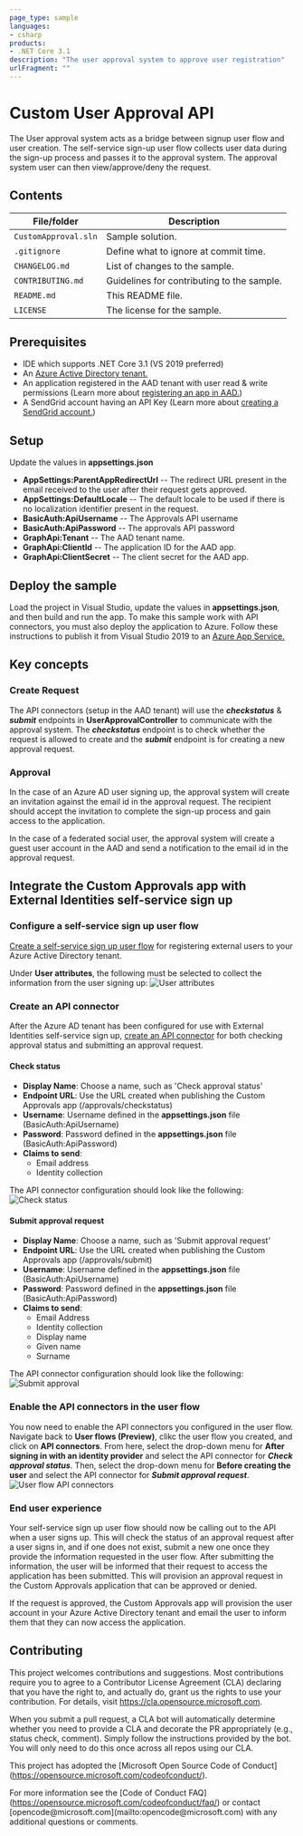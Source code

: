 ```yaml
---
page_type: sample
languages:
- csharp
products:
- .NET Core 3.1
description: "The user approval system to approve user registration"
urlFragment: ""
---
```


# Custom User Approval API

The User approval system acts as a bridge between signup user flow and user creation. The self-service sign-up user flow collects user data during the sign-up process and passes it to the approval system. The approval system user can then view/approve/deny the request.

## Contents

| File/folder         | Description                                |
|---------------------|--------------------------------------------|
| `CustomApproval.sln`| Sample solution.                           |
| `.gitignore`        | Define what to ignore at commit time.      |
| `CHANGELOG.md`      | List of changes to the sample.             |
| `CONTRIBUTING.md`   | Guidelines for contributing to the sample. |
| `README.md`         | This README file.                          |
| `LICENSE`           | The license for the sample.                |

## Prerequisites

- IDE which supports .NET Core 3.1 (VS 2019 preferred)
- An [Azure Active Directory tenant.]
- An application registered in the AAD tenant with user read & write permissions (Learn more about [registering an app in AAD.])
- A SendGrid account having an API Key (Learn more about [creating a SendGrid account.])

## Setup

Update the values in **appsettings.json**

- **AppSettings:ParentAppRedirectUrl** -- The redirect URL present in the email received to the user after their request gets approved.
- **AppSettings:DefaultLocale** -- The default locale to be used if there is no localization identifier present in the request.
- **BasicAuth:ApiUsername** -- The Approvals API username
- **BasicAuth:ApiPassword** -- The approvals API password
- **GraphApi:Tenant** -- The AAD tenant name.
- **GraphApi:ClientId** -- The application ID for the AAD app.
- **GraphApi:ClientSecret** -- The client secret for the AAD app.

## Deploy the sample

Load the project in Visual Studio, update the values in **appsettings.json**, and then build and run the app. To make this sample work with API connectors, you must also deploy the application to Azure. Follow these instructions to publish it from Visual Studio 2019 to an [Azure App Service.]

## Key concepts

### Create Request

The API connectors (setup in the AAD tenant) will use the ***checkstatus*** & ***submit*** endpoints in **UserApprovalController** to communicate with the approval system. The ***checkstatus*** endpoint is to check whether the request is allowed to create and the ***submit*** endpoint is for creating a new approval request.

### Approval

In the case of an Azure AD user signing up, the approval system will create an invitation against the email id in the approval request. The recipient should accept the invitation to complete the sign-up process and gain access to the application.

In the case of a federated social user, the approval system will create a guest user account in the AAD and send a notification to the email id in the approval request.

## Integrate the Custom Approvals app with External Identities self-service sign up

### Configure a self-service sign up user flow

[Create a self-service sign up user flow] for registering external users to your Azure Active Directory tenant.

Under **User attributes**, the following must be selected to collect the information from the user signing up:
![User attributes](/Images/user-flow-attributes.png "User attributes selected")

### Create an API connector

After the Azure AD tenant has been configured for use with External Identities self-service sign up, [create an API connector] for both checking approval status and submitting an approval request.

#### Check status

- **Display Name**: Choose a name, such as 'Check approval status'
- **Endpoint URL**: Use the URL created when publishing the Custom Approvals app (/approvals/checkstatus)
- **Username**: Username defined in the **appsettings.json** file (BasicAuth:ApiUsername)
- **Password**: Password defined in the **appsettings.json** file (BasicAuth:ApiPassword)
- **Claims to send**:
  - Email address
  - Identity collection

The API connector configuration should look like the following:
![Check status](/Images/api-connector-check-status.png "Check status API connector")

#### Submit approval request

- **Display Name**: Choose a name, such as 'Submit approval request'
- **Endpoint URL**: Use the URL created when publishing the Custom Approvals app (/approvals/submit)
- **Username**: Username defined in the **appsettings.json** file (BasicAuth:ApiUsername)
- **Password**: Password defined in the **appsettings.json** file (BasicAuth:ApiPassword)
- **Claims to send**:
  - Email Address
  - Identity collection
  - Display name
  - Given name
  - Surname

The API connector configuration should look like the following:
![Submit approval](/Images/api-connector-submit.png "Submit approval API connector")

### Enable the API connectors in the user flow

You now need to enable the API connectors you configured in the user flow. Navigate back to **User flows (Preview)**, clikc the user flow you created, and click on **API connectors**. From here, select the drop-down menu for **After signing in with an identity provider** and select the API connector for ***Check approval status***. Then, select the drop-down menu for **Before creating the user** and select the API connector for ***Submit approval request***.
![User flow API connectors](/Images/user-flow-api-connectors.png "User flow API connectors")

### End user experience

Your self-service sign up user flow should now be calling out to the API when a user signs up. This will check the status of an approval request after a user signs in, and if one does not exist, submit a new one once they provide the information requested in the user flow. After submitting the information, the user will be informed that their request to access the application has been submitted. This will provision an approval request in the Custom Approvals application that can be approved or denied.

If the request is approved, the Custom Approvals app will provision the user account in your Azure Active Directory tenant and email the user to inform them that they can now access the application.

Contributing
------------

This project welcomes contributions and suggestions. Most contributions require you to agree to a Contributor License Agreement (CLA) declaring that you have the right to, and actually do, grant us the rights to use your contribution. For details, visit https://cla.opensource.microsoft.com.

When you submit a pull request, a CLA bot will automatically determine whether you need to provide a CLA and decorate the PR appropriately (e.g., status check, comment). Simply follow the instructions provided by the bot. You will only need to do this once across all repos using our CLA.

This project has adopted the \[Microsoft Open Source Code of Conduct\] (https://opensource.microsoft.com/codeofconduct/).

For more information see the \[Code of Conduct FAQ\] (https://opensource.microsoft.com/codeofconduct/faq/) or contact \[opencode\@microsoft.com\](mailto:opencode\@microsoft.com) with any additional questions or comments.

  [registering an app in AAD.]: https://docs.microsoft.com/azure/active-directory/develop/quickstart-register-app
  [creating a SendGrid account.]: https://docs.microsoft.com/azure/sendgrid-dotnet-how-to-send-email#create-a-sendgrid-account
  [Azure Active Directory tenant.]: https://docs.microsoft.com/azure/active-directory/develop/quickstart-create-new-tenant
  [Azure App Service.]: https://docs.microsoft.com/visualstudio/deployment/quickstart-deploy-to-azure?view=vs-2019
  [Create a self-service sign up user flow]: https://docs.microsoft.com/azure/active-directory/b2b/self-service-sign-up-user-flow
  [create an API connector]: https://docs.microsoft.com/azure/active-directory/b2b/self-service-sign-up-add-api-connector#create-an-api-connector